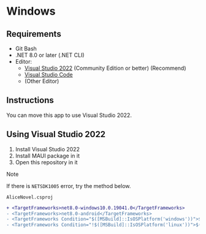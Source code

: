 # Windows

## Requirements
- Git Bash
- .NET 8.0 or later (.NET CLI)
- Editor: 
  - [Visual Studio 2022](https://visualstudio.microsoft.com) (Community Edition or better) (Recommend)
  - [Visual Studio Code](https://code.visualstudio.com)
  - (Other Editor)

## Instructions
You can move this app to use Visual Studio 2022.

## Using Visual Studio 2022
1. Install Visual Studio 2022
1. Install MAUI package in it
1. Open this repository in it

> [!note]
> If there is `NETSDK1005` error, try the method below.
> 
> `AliceNovel.csproj`
> ```diff xml
> + <TargetFrameworks>net8.0-windows10.0.19041.0</TargetFrameworks>
> - <TargetFrameworks>net8.0-android</TargetFrameworks>
> - <TargetFrameworks Condition="$([MSBuild]::IsOSPlatform('windows'))">$(TargetFrameworks);net8.0-windows10.0.19041.0</TargetFrameworks>
> - <TargetFrameworks Condition="!$([MSBuild]::IsOSPlatform('linux'))">$(TargetFrameworks);net8.0-android;net8.0-ios;net8.0-maccatalyst</TargetFrameworks>
> ```
